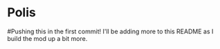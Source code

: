 # Polis

#Pushing this in the first commit! I'll be adding more to this README as I build the mod up a bit more.